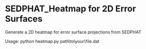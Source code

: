 # SEDPHAT_Heatmap for 2D Error Surfaces
Generate a 2D heatmap for error surface projections from SEDPHAT

Usage:
python heatmap.py path\to\your\file.dat
